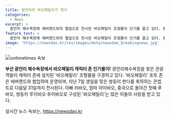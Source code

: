 ```yaml
---
title: 광안리의 바오패밀리가 떳다
categories:
  - News
excerpt: >
  광안리 해수욕장에 에버랜드와의 협업으로 전시된 바오패밀리 조형물이 인기를 끌고 있다. 쌍둥이 판다의 생일을 축하하는 콘셉트로 꾸며진 포토 존은 31일까지 방문객들을 맞이하며 화제다. 부산을 찾는 관광객들의 이목을 끄는 색다른 즐거움으로 주목을 받고 있으며, 실제로 현지를 찾은 관광객들이 적극적인 관심을 보이고 있다.
feature_text: >
  광안리 해수욕장에 에버랜드와의 협업으로 전시된 바오패밀리 조형물이 인기를 끌고 있다. 쌍둥이 판다의 생일을 축하하는 콘셉트로 꾸며진 포토 존은 31일까지 방문객들을 맞이하며 화제다. 부산을 찾는 관광객들의 이목을 끄는 색다른 즐거움으로 주목을 받고 있으며, 실제로 현지를 찾은 관광객들이 적극적인 관심을 보이고 있다.
image: 'https://newsdao.kr/res/images/meta/newsdao_breakingnews.jpg'
---
```


<p><img src="https://newsdao.kr/res/images/meta/newsdao_breakingnews.jpg" alt="ontimetimes 속보" /></p>

<p><b>부산 광안리 해수욕장에서 바오패밀리 캐릭터 존 인기몰이!</b>
광안리해수욕장을 찾은 관광객들이 캐릭터 존에 설치된 '바오패밀리' 조형물을 구경하고 있다. '바오패밀리' 포토 존은 에버랜드와 협업하여 운영되며, 지난 7일 생일을 맞은 쌍둥이 판다를 축하하는 콘셉트로 다음달 31일까지 전시된다. 아빠 러바오, 엄마 아이바오, 중국으로 돌아간 첫째 푸바오, 쌍둥이 루이바오·후이바오로 구성된 '바오패밀리'는 많은 이들의 사랑을 받고 있다.</p>
실시간 뉴스 속보는, <a href="https://newsdao.kr" rel="dofollow">https://newsdao.kr</a>


